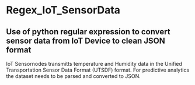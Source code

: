 # Regex_IoT_SensorData
## Use of python regular expression to convert sensor data from IoT Device to clean JSON format 

IoT Sensornodes transmitts temperature and Humidity data in the Unified Transportation Sensor Data Format (UTSDF) format. For predictive analytics the dataset needs to be parsed and converted to JSON.
